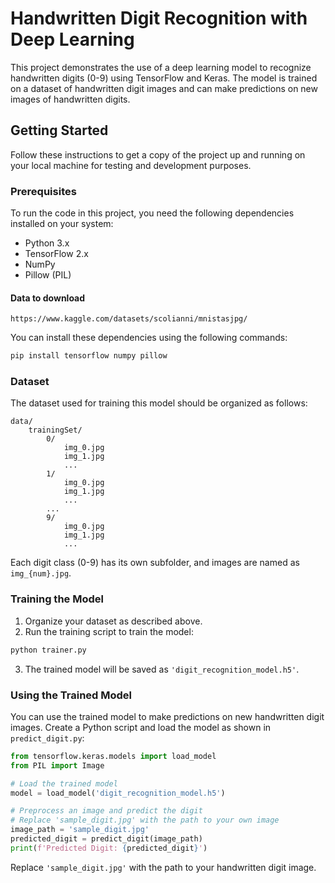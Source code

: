 
# Handwritten Digit Recognition with Deep Learning

This project demonstrates the use of a deep learning model to recognize handwritten digits (0-9) using TensorFlow and Keras. The model is trained on a dataset of handwritten digit images and can make predictions on new images of handwritten digits.

## Getting Started

Follow these instructions to get a copy of the project up and running on your local machine for testing and development purposes.

### Prerequisites

To run the code in this project, you need the following dependencies installed on your system:

- Python 3.x
- TensorFlow 2.x
- NumPy
- Pillow (PIL)

#### Data to download

```urlhttps://github.com/4nkitd/MNIST
https://www.kaggle.com/datasets/scolianni/mnistasjpg/
```

You can install these dependencies using the following commands:

```bash
pip install tensorflow numpy pillow
```

### Dataset

The dataset used for training this model should be organized as follows:

```
data/
    trainingSet/
        0/
            img_0.jpg
            img_1.jpg
            ...
        1/
            img_0.jpg
            img_1.jpg
            ...
        ...
        9/
            img_0.jpg
            img_1.jpg
            ...
```

Each digit class (0-9) has its own subfolder, and images are named as `img_{num}.jpg`.

### Training the Model

1. Organize your dataset as described above.
2. Run the training script to train the model:

```bash
python trainer.py
```

3. The trained model will be saved as `'digit_recognition_model.h5'`.

### Using the Trained Model

You can use the trained model to make predictions on new handwritten digit images. Create a Python script and load the model as shown in `predict_digit.py`:

```python
from tensorflow.keras.models import load_model
from PIL import Image

# Load the trained model
model = load_model('digit_recognition_model.h5')

# Preprocess an image and predict the digit
# Replace 'sample_digit.jpg' with the path to your own image
image_path = 'sample_digit.jpg'
predicted_digit = predict_digit(image_path)
print(f'Predicted Digit: {predicted_digit}')
```

Replace `'sample_digit.jpg'` with the path to your handwritten digit image.

